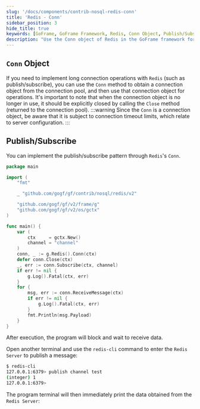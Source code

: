 ```yaml
---
slug: '/docs/components/contrib-nosql-redis-conn'
title: 'Redis - Conn'
sidebar_position: 3
hide_title: true
keywords: [GoFrame, GoFrame Framework, Redis, Conn Object, Publish/Subscribe, Connection Pool, Long Connection, Connection Timeout, Subscription Mode, Publish Mode]
description: "Use the Conn object of Redis in the GoFrame framework for long connection operations, such as publish/subscribe functions. Obtain the connection object through a connection pool for operations, while paying attention to connection object timeout issues and closure operations after use. The example code demonstrates implementing the publish/subscribe pattern through Conn, with the program printing data obtained from the Redis Server on the terminal."
---
```


## `Conn` Object

If you need to implement long connection operations with `Redis` (such as publish/subscribe), you can use the `Conn` method to obtain a connection object from the connection pool, and then use that connection object for operations. It's important to note that when the connection object is no longer in use, it should be explicitly closed by calling the `Close` method (returned to the connection pool).
:::warning
Since the `Conn` is a connection object, be aware that it is subject to connection timeout limits, which relate to server configuration.
:::
## Publish/Subscribe

You can implement the publish/subscribe pattern through `Redis`'s `Conn`.

```go
package main

import (
    "fmt"

    _ "github.com/gogf/gf/contrib/nosql/redis/v2"

    "github.com/gogf/gf/v2/frame/g"
    "github.com/gogf/gf/v2/os/gctx"
)

func main() {
    var (
        ctx     = gctx.New()
        channel = "channel"
    )
    conn, _ := g.Redis().Conn(ctx)
    defer conn.Close(ctx)
    _, err := conn.Subscribe(ctx, channel)
    if err != nil {
        g.Log().Fatal(ctx, err)
    }
    for {
        msg, err := conn.ReceiveMessage(ctx)
        if err != nil {
            g.Log().Fatal(ctx, err)
        }
        fmt.Println(msg.Payload)
    }
}
```

After execution, the program will block and wait to receive data.

Open another terminal and use the `redis-cli` command to enter the `Redis Server` to publish a message:

```bash
$ redis-cli
127.0.0.1:6379> publish channel test
(integer) 1
127.0.0.1:6379>
```

The program terminal will then immediately print the data obtained from the `Redis Server`:

```test
```